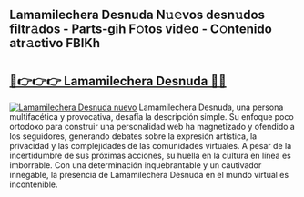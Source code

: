 ## Lamamilechera Desnuda N𝚞𝚎vos desn𝚞dos filtr𝚊dos - Parts-gih F𝚘tos vid𝚎o - C𝚘ntenido atr𝚊ctivo FBlKh

# <h2><a href="http://mb7evw.tromn.icu/?c=Lamamilechera+Desnuda">🔗👉👉👉 Lamamilechera Desnuda 🔗🔗</a></h2>

[![Lamamilechera Desnuda nuevo](https://i.imgur.com/pEAQMta.gif)](http://mb7evw.tromn.icu/?c=Lamamilechera+Desnuda)
Lamamilechera Desnuda, una persona multifacética y provocativa, desafía la descripción simple. Su enfoque poco ortodoxo para construir una personalidad web ha magnetizado y ofendido a los seguidores, generando debates sobre la expresión artística, la privacidad y las complejidades de las comunidades virtuales. A pesar de la incertidumbre de sus próximas acciones, su huella en la cultura en línea es imborrable. Con una determinación inquebrantable y un cautivador innegable, la presencia de Lamamilechera Desnuda en el mundo virtual es incontenible.
